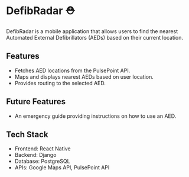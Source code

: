 # DefibRadar ⛑️

DefibRadar is a mobile application that allows users to find the nearest Automated External Defibrillators (AEDs) based on their current location.

## Features

- Fetches AED locations from the PulsePoint API.
- Maps and displays nearest AEDs based on user location.
- Provides routing to the selected AED.

## Future Features

- An emergency guide providing instructions on how to use an AED.

## Tech Stack

- Frontend: React Native
- Backend: Django
- Database: PostgreSQL
- APIs: Google Maps API, PulsePoint API
<!---
## Getting Started

These instructions will get you a copy of the project up and running on your local machine for development and testing purposes.

### Prerequisites

- Python
- Django
- Node.js and npm
- React Native
- PostgreSQL

### Installing

A step-by-step series of examples that tell you how to get a development environment running.

1. Clone the repository: `git clone https://github.com/<your-username>/defib-radar.git`
2. Navigate into the directory: `cd defib-radar`
3. Install the backend dependencies: `pip install -r backend/requirements.txt`
4. Install the frontend dependencies: `cd frontend && npm install` 
add more steps

### Running the Application

- Backend: `python manage.py runserver`
- Frontend: `npm start`

## Contributing

Please read [CONTRIBUTING.md](https://github.com/vjz3qz/defib-radar/blob/main/CONTRIBUTING.md) for details on our code of conduct, and the process for submitting pull requests to us.

## License

This project is licensed under the MIT License - see the [LICENSE.md](https://github.com/vjz3qz/defib-radar/blob/main/LICENSE.md) file for details.

## Acknowledgments

- Thanks to PulsePoint for providing the API for AED locations.
- Thanks to Google Maps for providing mapping and routing functionalities.

-->
